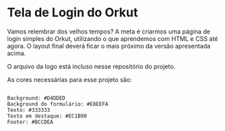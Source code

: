 # Tela de Login do Orkut

Vamos relembrar dos velhos tempos? A meta é criarmos uma página de login simples do Orkut, utilizando o que aprendemos com HTML e CSS até agora. O layout final deverá ficar o mais próximo da versão apresentada acima.

O arquivo da logo está incluso nesse repositório do projeto.

As cores necessárias para esse projeto são:

```

Background: #D4DDED
Background do formulário: #E8EEFA
Texto: #333333
Texto em destaque: #EC1B90
Footer: #BCCDEA

```
